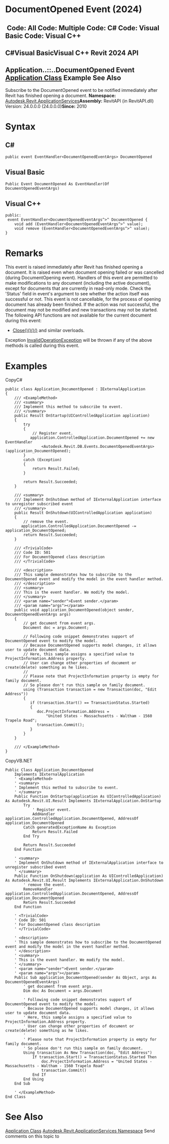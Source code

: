 # DocumentOpened Event (2024)

﻿
 Code: All Code: Multiple Code: C# Code: Visual Basic Code: Visual C++   
---  
C#Visual BasicVisual C++
Revit 2024 API  
---  
Application..::..DocumentOpened Event  
[Application Class](94db8ea8-d2c3-5e71-8030-466bcb8e4426.md "Application Class") Example See Also  
---  
Subscribe to the DocumentOpened event to be notified immediately after Revit has finished opening a document. 
**Namespace:** [Autodesk.Revit.ApplicationServices](91957e18-2935-006c-83ab-3b5b9dbb5928.md "Autodesk.Revit.ApplicationServices Namespace")**Assembly:** RevitAPI (in RevitAPI.dll) Version: 24.0.0.0 (24.0.0.0)**Since:** 2010 
# Syntax
C#  
---  
```text
public event EventHandler<DocumentOpenedEventArgs> DocumentOpened
```
  
Visual Basic  
---  
```text
Public Event DocumentOpened As EventHandler(Of DocumentOpenedEventArgs)
```
  
Visual C++  
---  
```text
public:
 event EventHandler<DocumentOpenedEventArgs^>^ DocumentOpened {
	void add (EventHandler<DocumentOpenedEventArgs^>^ value);
	void remove (EventHandler<DocumentOpenedEventArgs^>^ value);
}
```
  
# Remarks
This event is raised immediately after Revit has finished opening a document. It is raised even when document opening failed or was cancelled (during DocumentOpening event).
Handlers of this event are permitted to make modifications to any document (including the active document), except for documents that are currently in read-only mode. 
Check the 'Status' field in event's argument to see whether the action itself was successful or not.
This event is not cancellable, for the process of opening document has already been finished.
If the action was not successful, the document may not be modified and new transactions may not be started.
The following API functions are not available for the current document during this event: 
  * [Close()()()()](da2f27b9-7255-4950-82a2-86e1432ff9f0.md "Close Method") and similar overloads.

Exception [InvalidOperationException](9e715f03-3884-e539-4dd6-8d7545733adc.md "InvalidOperationException Class") will be thrown if any of the above methods is called during this event.
# Examples
CopyC#
```text
public class Application_DocumentOpened : IExternalApplication
{
    /// <ExampleMethod>
    /// <summary>
    /// Implement this method to subscribe to event.
    /// </summary>
    public Result OnStartup(UIControlledApplication application)
    {
        try
        {
            // Register event. 
           application.ControlledApplication.DocumentOpened += new EventHandler
                <Autodesk.Revit.DB.Events.DocumentOpenedEventArgs>(application_DocumentOpened);
        }
        catch (Exception)
        {
            return Result.Failed;
        }

        return Result.Succeeded;
    }

    /// <summary>
    /// Implement OnShutdown method of IExternalApplication interface to unregister subscribed event
    /// </summary>
    public Result OnShutdown(UIControlledApplication application)
    {
        // remove the event.
       application.ControlledApplication.DocumentOpened -= application_DocumentOpened;
        return Result.Succeeded;
    }

    /// <TrivialCode>
    /// Code ID: 501
    /// For DocumentOpened class description
    /// </TrivialCode>

    /// <description>
    /// This sample demonstrates how to subscribe to the DocumentOpened event and modify the model in the event handler method. 
    /// </description>
    /// <summary>
    /// This is the event handler. We modify the model.
    /// </summary>
    /// <param name="sender">Event sender.</param>
    /// <param name="args"></param>
    public void application_DocumentOpened(object sender, DocumentOpenedEventArgs args)
    {
        // get document from event args.
        Document doc = args.Document;

        // Following code snippet demonstrates support of DocumentOpened event to modify the model.
        // Because DocumentOpened supports model changes, it allows user to update document data.
        // Here, this sample assigns a specified value to ProjectInformation.Address property. 
        // User can change other properties of document or create(delete) something as he likes.
        // 
        // Please note that ProjectInformation property is empty for family document.
        // So please don't run this sample on family document.
        using (Transaction transaction = new Transaction(doc, "Edit Address"))
        {
           if (transaction.Start() == TransactionStatus.Started)
           {
              doc.ProjectInformation.Address =
                  "United States - Massachusetts - Waltham - 1560 Trapelo Road";
              transaction.Commit();
           }
        }
    }

    /// </ExampleMethod>
}
```

CopyVB.NET
```text
Public Class Application_DocumentOpened
    Implements IExternalApplication
    ' <ExampleMethod>
    ' <summary>
    ' Implement this method to subscribe to event.
    ' </summary>
    Public Function OnStartup(application As UIControlledApplication) As Autodesk.Revit.UI.Result Implements IExternalApplication.OnStartup
        Try
            ' Register event. 
            AddHandler application.ControlledApplication.DocumentOpened, AddressOf application_DocumentOpened
        Catch generatedExceptionName As Exception
            Return Result.Failed
        End Try

        Return Result.Succeeded
    End Function

    ' <summary>
    ' Implement OnShutdown method of IExternalApplication interface to unregister subscribed event
    ' </summary>
    Public Function OnShutdown(application As UIControlledApplication) As Autodesk.Revit.UI.Result Implements IExternalApplication.OnShutdown
        ' remove the event.
        RemoveHandler application.ControlledApplication.DocumentOpened, AddressOf application_DocumentOpened
        Return Result.Succeeded
    End Function

    ' <TrivialCode>
    ' Code ID: 501
    ' For DocumentOpened class description
    ' </TrivialCode>

    ' <description>
    ' This sample demonstrates how to subscribe to the DocumentOpened event and modify the model in the event handler method. 
    ' </description>
    ' <summary>
    ' This is the event handler. We modify the model.
    ' </summary>
    ' <param name="sender">Event sender.</param>
    ' <param name="args"></param>
    Public Sub application_DocumentOpened(sender As Object, args As DocumentOpenedEventArgs)
        ' get document from event args.
        Dim doc As Document = args.Document

        ' Following code snippet demonstrates support of DocumentOpened event to modify the model.
        ' Because DocumentOpened supports model changes, it allows user to update document data.
        ' Here, this sample assigns a specified value to ProjectInformation.Address property. 
        ' User can change other properties of document or create(delete) something as he likes.
        '
        ' Please note that ProjectInformation property is empty for family document.
        ' So please don't run this sample on family document.
        Using transaction As New Transaction(doc, "Edit Address")
            If transaction.Start() = TransactionStatus.Started Then
                doc.ProjectInformation.Address = "United States - Massachusetts - Waltham - 1560 Trapelo Road"
                transaction.Commit()
            End If
        End Using
    End Sub

    ' </ExampleMethod>
End Class
```

# See Also
[Application Class](94db8ea8-d2c3-5e71-8030-466bcb8e4426.md "Application Class")
[Autodesk.Revit.ApplicationServices Namespace](91957e18-2935-006c-83ab-3b5b9dbb5928.md "Autodesk.Revit.ApplicationServices Namespace")
Send comments on this topic to 